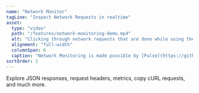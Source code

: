 ```yaml
---
name: "Network Monitor"
tagLine: "Inspect Network Requests in realtime"
asset:
  type: "video"
  path: "/features/network-monitoring-demo.mp4"
  alt: "Clicking through network requests that are done while using the Stock Analyzer app."
  alignment: "full-width"
  columnSpan: 6
  caption: "Network Monitoring is made possible by [Pulse](https://github.com/kean/Pulse), an open-source project created by [Alex Grebenyuk](https://github.com/kean)."
sortOrder: 1
---
```


Explore JSON responses, request headers, metrics, copy cURL requests, and much more.
